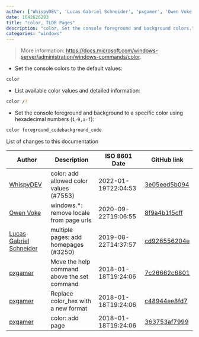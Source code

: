 ```yaml
---
author: ['WhispyDEV', 'Lucas Gabriel Schneider', 'pxgamer', 'Owen Voke']
date: 1642626293
title: "color, TLDR Pages"
description: "color, Set the console foreground and background colors."
categories: "windows"
---
```

> More information: <https://docs.microsoft.com/windows-server/administration/windows-commands/color>.

- Set the console colors to the default values:

```bash
color
```

- List available color values and detailed information:

```bash
color /?
```

- Set the console foreground and background to a specific color using hexadecimal numbers (`1-9,a-f`):

```bash
color foreground_codebackground_code
```
List of changes to this documentation


Author | Description | ISO 8601 Date | GitHub link
------|-----|-----|-----
[WhispyDEV](mailto:86391149+whispydev@users.noreply.github.com) | color: add allowed color values (#7553) | 2022-01-19T22:04:53 | [3e05eed5b094](https://github.com/tldr-pages/tldr/commit/3e05eed5b0947ec5608220175bc750c1992428bd)
[Owen Voke](mailto:development@voke.dev) | windows.*: remove locale from page urls | 2020-09-22T19:06:55 | [8f9a4b1f5cff](https://github.com/tldr-pages/tldr/commit/8f9a4b1f5cff138652665e9756a1a13466029fed)
[Lucas Gabriel Schneider](mailto:lucas.schneider@sap.com) | multiple pages: add homepages (#3250) | 2019-08-22T14:37:57 | [cd926556204e](https://github.com/tldr-pages/tldr/commit/cd926556204e9b8d34858b141886c675e8e0b83a)
[pxgamer](mailto:owzie123@gmail.com) | Move the help command above the set command | 2018-01-18T19:24:06 | [7c26662c6801](https://github.com/tldr-pages/tldr/commit/7c26662c680141bf8bbaeadd79ac385d7f3e6a62)
[pxgamer](mailto:owzie123@gmail.com) | Replace color_hex with a new format | 2018-01-18T19:24:06 | [c48944ee8fd7](https://github.com/tldr-pages/tldr/commit/c48944ee8fd712b03f5b5927018642d4b0caf461)
[pxgamer](mailto:owzie123@gmail.com) | color: add page | 2018-01-18T19:24:06 | [363753af7999](https://github.com/tldr-pages/tldr/commit/363753af7999f97474b5fb3c6bbc73b75f3fc349)

